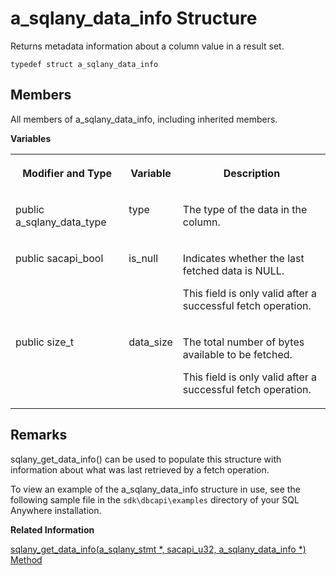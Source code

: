 <!-- loio3bf468fa6c5f1014a17c9a6faf72c35e -->

# a\_sqlany\_data\_info Structure

Returns metadata information about a column value in a result set.



```
typedef struct a_sqlany_data_info
```



## Members

All members of a\_sqlany\_data\_info, including inherited members.

 **Variables** 


<table>
<tr>
<th valign="top">

Modifier and Type



</th>
<th valign="top">

Variable



</th>
<th valign="top">

Description



</th>
</tr>
<tr>
<td valign="top">

public a\_sqlany\_data\_type



</td>
<td valign="top">

type



</td>
<td valign="top">

The type of the data in the column.



</td>
</tr>
<tr>
<td valign="top">

public sacapi\_bool



</td>
<td valign="top">

is\_null



</td>
<td valign="top">

Indicates whether the last fetched data is NULL.

This field is only valid after a successful fetch operation.



</td>
</tr>
<tr>
<td valign="top">

public size\_t



</td>
<td valign="top">

data\_size



</td>
<td valign="top">

The total number of bytes available to be fetched.

This field is only valid after a successful fetch operation.



</td>
</tr>
</table>



## Remarks

sqlany\_get\_data\_info\(\) can be used to populate this structure with information about what was last retrieved by a fetch operation.

To view an example of the a\_sqlany\_data\_info structure in use, see the following sample file in the `sdk\dbcapi\examples` directory of your SQL Anywhere installation.

**Related Information**  


[sqlany\_get\_data\_info\(a\_sqlany\_stmt \*, sacapi\_u32, a\_sqlany\_data\_info \*\) Method](sqlany-get-data-info-a-sqlany-stmt-sacapi-u32-a-sqlany-data-info-method-3bf62e4.md "Retrieves information about the fetched data at the current row.")

